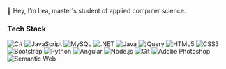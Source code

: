 👋 Hey, I’m Lea, master's student of applied computer science.

<!---
itslea/itslea is a ✨ special ✨ repository because its `README.md` (this file) appears on your GitHub profile.
You can click the Preview link to take a look at your changes.
--->
### Tech Stack
![C#](https://img.shields.io/badge/-C%23-512BD4?logo=csharp&logoColor=white)
![JavaScript](https://img.shields.io/badge/-JavaScript-F7DF1E?logo=javascript&logoColor=white)
![MySQL](https://img.shields.io/badge/-MySQL-4479A1?logo=mysql&logoColor=white)
![.NET](https://img.shields.io/badge/-.NET-512BD4?logo=.net&logoColor=white)
![Java](https://img.shields.io/badge/-Java-E76F00?logo=java&logoColor=white)
![jQuery](https://img.shields.io/badge/-jQuery-0769AD?logo=jquery&logoColor=white)
![HTML5](https://img.shields.io/badge/-HTML5-E34F26?logo=html5&logoColor=white)
![CSS3](https://img.shields.io/badge/-CSS3-1572B6?logo=css3&logoColor=white)
![Bootstrap](https://img.shields.io/badge/-Bootstrap-7952B3?logo=bootstrap&logoColor=white)
![Python](https://img.shields.io/badge/-Python-3776AB?logo=python&logoColor=white)
![Angular](https://img.shields.io/badge/-Angular-0F0F11?logo=angular&logoColor=white)
![Node.js](https://img.shields.io/badge/-Node.js-339933?logo=nodedotjs&logoColor=white)
![Git](https://img.shields.io/badge/-Git-F05032?logo=git&logoColor=white)
![Adobe Photoshop](https://img.shields.io/badge/-Adobe%20Photoshop-31A8FF?logo=adobephotoshop&logoColor=white)
![Semantic Web](https://img.shields.io/badge/-Semantic%20Web-005A9C?logo=semanticweb&logoColor=white)
<!-- ![Anaconda](https://img.shields.io/badge/-Anaconda-44A833?logo=anaconda&logoColor=white) -->

<!-- numpy, docker, json, latex, openapi, postman, figma, sqlite, mongodb, npm, graphql, mqtt, bootspring -->
